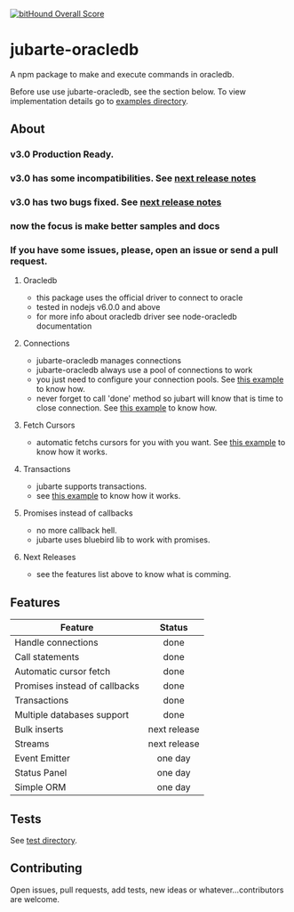 [![bitHound Overall Score](https://www.bithound.io/github/rafael-pinho/jubarte-oracledb/badges/score.svg)](https://www.bithound.io/github/rafael-pinho/jubarte-oracledb)

# jubarte-oracledb
A npm package to make and execute commands in oracledb.

Before use use jubarte-oracledb, see the section below. To view implementation details go to [examples directory](./examples). 

## About

### v3.0 Production Ready. ###
### v3.0 has some incompatibilities. See [next release notes](./docs/next-release.md) ###
### v3.0 has two bugs fixed. See [next release notes](./docs/next-release.md) ###
### now the focus is make better samples and docs ###
### If you have some issues, please, open an issue or send a pull request. ###

1. Oracledb
   * this package uses the official driver to connect to oracle
   * tested in nodejs v6.0.0 and above 
   * for more info about oracledb driver see node-oracledb documentation

2. Connections
    * jubarte-oracledb manages connections
    * jubarte-oracledb always use a pool of connections to work
    * you just need to configure your connection pools. See [this example](./examples/0-configuration) to know how.
    * never forget to call 'done' method so jubart will know that is time to close connection. See [this example](./examples/1-execute-select) to know how.

3. Fetch Cursors
    * automatic fetchs cursors for you with you want. See [this example](./examples/2-execute-procedure) to know how it works.

4. Transactions
    * jubarte supports transactions.
    * see [this example](./examples/3-execute-many-procedures) to know how it works.
    
5. Promises instead of callbacks
    * no more callback hell.
    * jubarte uses bluebird lib to work with promises.

6. Next Releases
    * see the features list above to know what is comming.

## Features

| Feature | Status |
|---|:---:|
| Handle connections | done |
| Call statements | done |
| Automatic cursor fetch | done |
| Promises instead of callbacks | done |
| Transactions | done |
| Multiple databases support | done |
| Bulk inserts | next release |
| Streams | next release |
| Event Emitter | one day |
| Status Panel | one day |
| Simple ORM | one day |

## Tests
See [test directory](test/).

## Contributing
Open issues, pull requests, add tests, new ideas or whatever...contributors are welcome.

